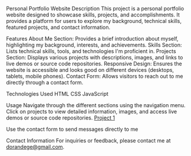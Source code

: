 
Personal Portfolio Website
Description
This project is a personal portfolio website designed to showcase skills, projects, and accomplishments. It provides a platform for users to explore my background, technical skills, featured projects, and contact information.

Features
About Me Section: Provides a brief introduction about myself, highlighting my background, interests, and achievements.
Skills Section: Lists technical skills, tools, and technologies I'm proficient in.
Projects Section: Displays various projects with descriptions, images, and links to live demos or source code repositories.
Responsive Design: Ensures the website is accessible and looks good on different devices (desktops, tablets, mobile phones).
Contact Form: Allows visitors to reach out to me directly through a contact form.

Technologies Used
HTML
CSS
JavaScript


Usage
Navigate through the different sections using the navigation menu.
Click on projects to view detailed information, images, and access live demos or source code repositories.
                    <a href="https://github.com/dndegeber/Project1">Project 1</a>

Use the contact form to send messages directly to me

Contact Information
For inquiries or feedback, please contact me at dorandege@gmail.com.

